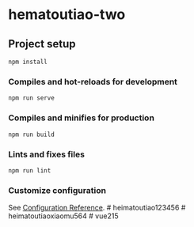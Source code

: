 # hematoutiao-two

## Project setup
```
npm install
```

### Compiles and hot-reloads for development
```
npm run serve
```

### Compiles and minifies for production
```
npm run build
```

### Lints and fixes files
```
npm run lint
```

### Customize configuration
See [Configuration Reference](https://cli.vuejs.org/config/).
#   h e i m a t o u t i a o 1 2 3 4 5 6  
 #   h e i m a t o u t i a o x i a o m u 5 6 4  
 #   v u e 2 1 5  
 